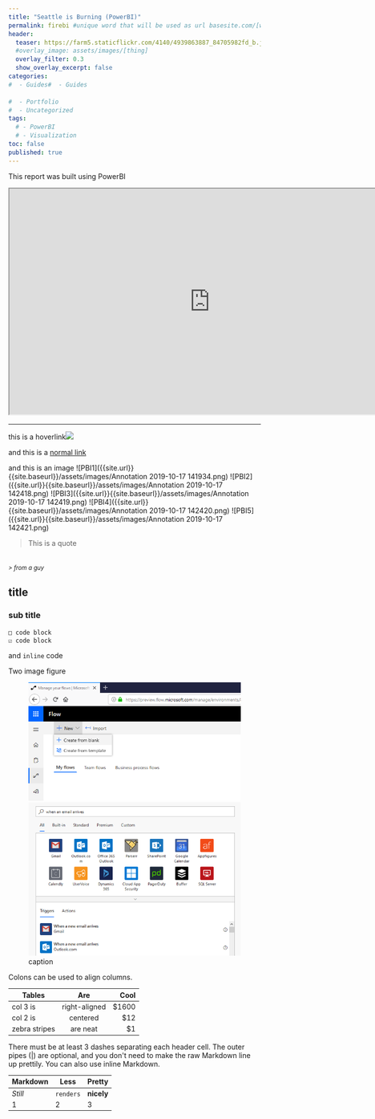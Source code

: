 ```yaml
---
title: "Seattle is Burning (PowerBI)"
permalink: firebi #unique word that will be used as url basesite.com/[word]
header:
  teaser: https://farm5.staticflickr.com/4140/4939863887_84705982fd_b.jpg
  #overlay_image: assets/images/[thing]
  overlay_filter: 0.3
  show_overlay_excerpt: false
categories:
#  - Guides#  - Guides

#  - Portfolio
#  - Uncategorized
tags:
  # - PowerBI
  # - Visualization
toc: false
published: true
---
```






This report was built using PowerBI


<iframe width="800" height="450" src="https://msit.powerbi.com/view?r=eyJrIjoiNzliZDQ0N2QtNGQyNy00OWU0LWIzMjQtNjRmZTU5NzFiMTVkIiwidCI6IjcyZjk4OGJmLTg2ZjEtNDFhZi05MWFiLTJkN2NkMDExZGI0NyIsImMiOjV9" frameborder="1" allowFullScreen="true"></iframe>

<hr>


this is a <a class="thumbnail">hoverlink<span><img src="{{site.url}}{{site.baseurl}}/assets/reactionimages/mindblown.gif"><br></span></a>

and this is a [normal link](https://google.com)


and this is an image
![PBI1]({{site.url}}{{site.baseurl}}/assets/images/Annotation 2019-10-17 141934.png)
![PBI2]({{site.url}}{{site.baseurl}}/assets/images/Annotation 2019-10-17 142418.png)
![PBI3]({{site.url}}{{site.baseurl}}/assets/images/Annotation 2019-10-17 142419.png)
![PBI4]({{site.url}}{{site.baseurl}}/assets/images/Annotation 2019-10-17 142420.png)
![PBI5]({{site.url}}{{site.baseurl}}/assets/images/Annotation 2019-10-17 142421.png)


> This is a quote
<br>
<small><cite>
> from a guy
</cite></small>

## title

### sub title



```
□ code block
☑ code block
```

and `inline` code

Two image figure

<figure class="half">

<img src="../assets/images/Annotation 2019-03-12 100327.png">
<img src="../assets/images/Annotation 2019-03-12 100438.png">
<figcaption>caption </figcaption>
</figure>


Colons can be used to align columns.

| Tables        | Are           | Cool  |
| ------------- |:-------------:| -----:|
| col 3 is      | right-aligned | $1600 |
| col 2 is      | centered      |   $12 |
| zebra stripes | are neat      |    $1 |

There must be at least 3 dashes separating each header cell.
The outer pipes (|) are optional, and you don't need to make the
raw Markdown line up prettily. You can also use inline Markdown.

Markdown | Less | Pretty
--- | --- | ---
*Still* | `renders` | **nicely**
1 | 2 | 3
